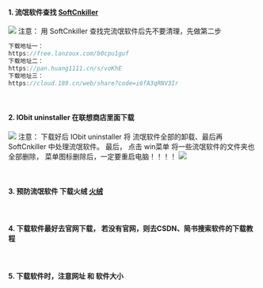 #### 1. 流氓软件查找  [SoftCnkiller](https://blog.csdn.net/hfhbutn/article/details/104799162)
![](https://img2020.cnblogs.com/blog/2113686/202111/2113686-20211118114222784-2146692823.png)
注意： 用 SoftCnkiller 查找完流氓软件后先不要清理，先做第二步
```js
下载地址一：
https://free.lanzoux.com/b0cpu1guf
下载地址二：
https://pan.huang1111.cn/s/voKhE
下载地址三：
https://cloud.189.cn/web/share?code=i6fA3qRNV3Ir
```

<br />

#### 2. IObit uninstaller  在联想商店里面下载
![](https://img2020.cnblogs.com/blog/2113686/202111/2113686-20211118115203871-910734306.png)
注意： 下载好后 IObit uninstaller  将 流氓软件全部的卸载、最后再 SoftCnkiller 中处理流氓软件。
最后， 点击 win菜单 将一些流氓软件的文件夹也全部删除， 菜单图标删除后，一定要重启电脑！！！！
![](https://img2020.cnblogs.com/blog/2113686/202111/2113686-20211118115214228-2070388157.png)

<br />

#### 3. 预防流氓软件  下载火绒 [火绒](https://www.huorong.cn/)

<br />

#### 4. 下载软件最好去官网下载， 若没有官网，则去CSDN、简书搜索软件的下载教程

<br />

#### 5. 下载软件时，注意网址 和 软件大小